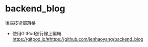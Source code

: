 # backend_blog
後端技術部落格

* 使用GitPod進行線上編輯 https://gitpod.io/#https://github.com/jenhaoyang/backend_blog
